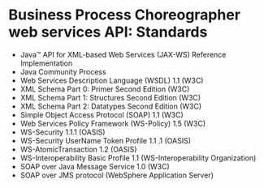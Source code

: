 <!-- image -->

# Business Process Choreographer web services API: Standards

- Java™ API for XML-based Web Services (JAX-WS) Reference Implementation
- Java Community
Process
- Web Services Description
Language (WSDL) 1.1 
(W3C)
- XML Schema Part 0:
Primer Second Edition 
(W3C)
- XML Schema Part 1:
Structures Second Edition
(W3C)
- XML Schema Part 2:
Datatypes Second Edition
(W3C)
- Simple Object Access
Protocol (SOAP) 1.1
(W3C)
- Web Services Policy
Framework (WS-Policy) 1.5
(W3C)
- WS-Security 1.1.1
(OASIS)
- WS-Security UserName Token Profile 1.1 .1
(OASIS)
- WS-AtomicTransaction 1.2
(OASIS)
- WS-Interoperability Basic Profile 1.1
(WS-Interoperability
Organization)
- SOAP
over Java Message Service 1.0
(W3C)
- SOAP over JMS protocol (WebSphere Application Server)